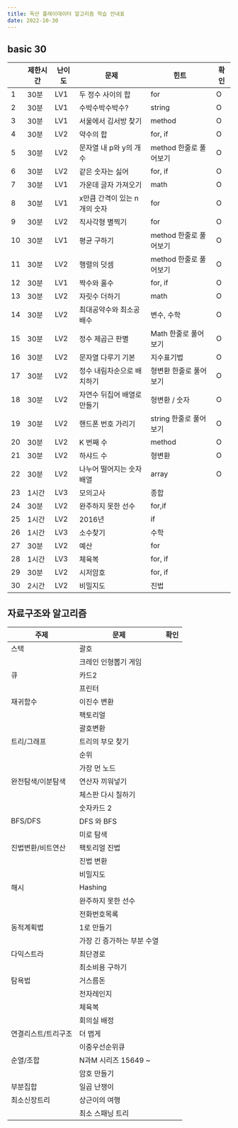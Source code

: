 ```yaml
---
title: 독산 플레이데이터 알고리즘 학습 안내표
date: 2022-10-30
---
```


## basic 30

|    | 제한시간 | 난이도 | 문제                         | 힌트                   | 확인 |
|----|----------|--------|------------------------------|------------------------|------|
|  1 | 30분     | LV1    | 두 정수 사이의 합            | for                    | O    |
|  2 | 30분     | LV1    | 수박수박수박수?              | string                 | O    |
|  3 | 30분     | LV1    | 서울에서 김서방 찾기         | method                 | O    |
|  4 | 30분     | LV2    | 약수의 합                    | for, if                | O    |
|  5 | 30분     | LV2    | 문자열 내 p와 y의 개수       | method 한줄로 풀어보기 | O    |
|  6 | 30분     | LV2    | 같은 숫자는 싫어             | for, if                | O    |
|  7 | 30분     | LV1    | 가운데 글자 가져오기         | math                   | O    |
|  8 | 30분     | LV1    | x만큼 간격이 있는 n개의 숫자 | for                    | O    |
|  9 | 30분     | LV2    | 직사각형 별찍기              | for                    | O    |
| 10 | 30분     | LV1    | 평균 구하기                  | method 한줄로 풀어보기 | O    |
| 11 | 30분     | LV2    | 행렬의 덧셈                  | method 한줄로 풀어보기 | O    |
| 12 | 30분     | LV1    | 짝수와 홀수                  | for, if                | O    |
| 13 | 30분     | LV2    | 자릿수 더하기                | math                   | O    |
| 14 | 30분     | LV2    | 최대공약수와 최소공배수      | 변수, 수학             | O    |
| 15 | 30분     | LV2    | 정수 제곱근 판별             | Math 한줄로 풀어보기   | O    |
| 16 | 30분     | LV2    | 문자열 다루기 기본           | 지수표기법             | O    |
| 17 | 30분     | LV2    | 정수 내림차순으로 배치하기   | 형변환 한줄로 풀어보기 | O    |
| 18 | 30분     | LV2    | 자연수 뒤집어 배열로 만들기  | 형변환 / 숫자          | O    |
| 19 | 30분     | LV2    | 핸드폰 번호 가리기           | string 한줄로 풀어보기 | O    |
| 20 | 30분     | LV2    | K 번째 수                    | method                 | O    |
| 21 | 30분     | LV2    | 하샤드 수                    | 형변환                 | O    |
| 22 | 30분     | LV2    | 나누어 떨어지는 숫자 배열    | array                  | O    |
| 23 | 1시간    | LV3    | 모의고사                     | 종합                   |      |
| 24 | 30분     | LV2    | 완주하지 못한 선수           | for,if                 |      |
| 25 | 1시간    | LV2    | 2016년                       | if                     |      |
| 26 | 1시간    | LV3    | 소수찾기                     | 수학                   |      |
| 27 | 30분     | LV2    | 예산                         | for                    |      |
| 28 | 1시간    | LV3    | 체육복                       | for, if                |      |
| 29 | 30분     | LV2    | 시저암호                     | for, if                |      |
| 30 | 2시간    | LV2    | 비밀지도                     | 진법                   |      |

## 자료구조와 알고리즘

| 주제                | 문제                       | 확인 |
|---------------------|----------------------------|------|
| 스택                | 괄호                       |      |
|                     | 크레인 인형뽑기 게임       |      |
| 큐                  | 카드2                      |      |
|                     | 프린터                     |      |
| 재귀함수            | 이진수 변환                |      |
|                     | 팩토리얼                   |      |
|                     | 괄호변환                   |      |
| 트리/그래프         | 트리의 부모 찾기           |      |
|                     | 순위                       |      |
|                     | 가장 먼 노드               |      |
| 완전탐색/이분탐색   | 연산자 끼워넣기            |      |
|                     | 체스판 다시 칠하기         |      |
|                     | 숫자카드 2                 |      |
| BFS/DFS             |  DFS 와 BFS                |      |
|                     | 미로 탐색                  |      |
| 진법변환/비트연산   | 팩토리얼 진법              |      |
|                     | 진법 변환                  |      |
|                     | 비밀지도                   |      |
| 해시                | Hashing                    |      |
|                     | 완주하지 못한 선수         |      |
|                     | 전화번호목록               |      |
| 동적계획법          | 1로 만들기                 |      |
|                     | 가장 긴 증가하는 부분 수열 |      |
| 다익스트라          | 최단경로                   |      |
|                     | 최소비용 구하기            |      |
| 탐욕법              | 거스름돈                   |      |
|                     | 전자레인지                 |      |
|                     | 체육복                     |      |
|                     | 회의실 배정                |      |
| 연결리스트/트리구조 | 더 맵게                    |      |
|                     | 이중우선순위큐             |      |
| 순열/조합           | N과M 시리즈 15649 ~        |      |
|                     | 암호 만들기                |      |
| 부분집합            | 일곱 난쟁이                |      |
| 최소신장트리        | 상근이의 여행              |      |
|                     | 최소 스패닝 트리           |      |
